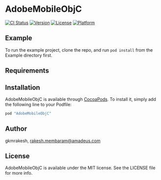 # AdobeMobileObjC

[![CI Status](http://img.shields.io/travis/gkmrakesh/AdobeMobileObjC.svg?style=flat)](https://travis-ci.org/gkmrakesh/AdobeMobileObjC)
[![Version](https://img.shields.io/cocoapods/v/AdobeMobileObjC.svg?style=flat)](http://cocoapods.org/pods/AdobeMobileObjC)
[![License](https://img.shields.io/cocoapods/l/AdobeMobileObjC.svg?style=flat)](http://cocoapods.org/pods/AdobeMobileObjC)
[![Platform](https://img.shields.io/cocoapods/p/AdobeMobileObjC.svg?style=flat)](http://cocoapods.org/pods/AdobeMobileObjC)

## Example

To run the example project, clone the repo, and run `pod install` from the Example directory first.

## Requirements

## Installation

AdobeMobileObjC is available through [CocoaPods](http://cocoapods.org). To install
it, simply add the following line to your Podfile:

```ruby
pod "AdobeMobileObjC"
```

## Author

gkmrakesh, rakesh.membaram@amadeus.com

## License

AdobeMobileObjC is available under the MIT license. See the LICENSE file for more info.
